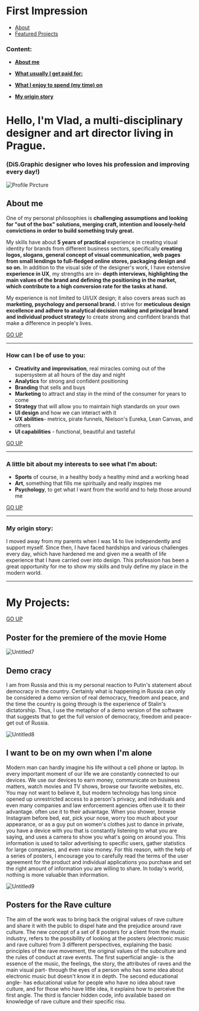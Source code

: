 # First Impression


- [About](#about)
- [Featured Projects](#featured-projects)

### Content:

- [**About me**](https://stolgeth.github.io/english-for-designers/about_me.html#about-me)

- [**What usually I get paid for:**](https://stolgeth.github.io/english-for-designers/about_me.html#what-usually-i-get-paid-for)

- [**What I enjoy to spend (my time) on**](https://stolgeth.github.io/english-for-designers/about_me.html#what-i-enjoy-to-spend-my-time-on)

- [**My origin story**](https://stolgeth.github.io/english-for-designers/about_me.html#my-origin-story)

# Hello, I'm Vlad, a multi-disciplinary designer and art director living in Prague.
### (DiS.Graphic designer who loves his profession and improving every day!)

![Profile Pircture](https://github.com/l3ivol/english-for-designers/blob/main/First%20impression/img/IMAGE%202023-12-19%2011%3A04%3A12.jpg)

## About me

One of my personal philosophies is **challenging assumptions and looking for "out of the box" solutions, merging craft, intention and loosely-held convictions in order to build something truly great.**

My skills have about **5 years of practical** experience in creating visual identity for brands from different business sectors, specifically **creating logos, slogans, general concept of visual communication, web pages from small lendings to full-fledged online stores, packaging design and so on.** In addition to the visual side of the designer's work, I have extensive **experience in UX**, my strengths are in- **depth interviews, highlighting the main values of the brand and defining the positioning in the market, which contribute to a high conversion rate for the tasks at hand.**  

My experience is not limited to UI/UX design; it also covers areas such as **marketing, psychology and personal brand.**
I strive for **meticulous design excellence and adhere to analytical decision making and principal brand and individual product strategy** to create strong and confident brands that make a difference in people's lives.

[GO UP](https://stolgeth.github.io/english-for-designers/about_me.html#return-to-navigation-page)

---

### How can I be of use to you:
- **Creativity and improvisation**, real miracles coming out of the supersystem at all hours of the day and night
- **Analytics** for strong and confident positioning
- **Branding** that sells and buys
- **Marketing** to attract and stay in the mind of the consumer for years to come
- **Strategy** that will allow you to maintain high standards on your own 
- **UI design** and how we can interact with it
- **UX abilities**- metrics, pirate funnels, Nielson's Eureka, Lean Canvas, and others
- **UI capabilities** - functional, beautiful and tasteful

[GO UP](https://stolgeth.github.io/english-for-designers/about_me.html#return-to-navigation-page)

---

### A little bit about my interests to see what I'm about: 
- **Sports** of course, in a healthy body a healthy mind and a working head 
- **Art**, something that fills me spiritually and really inspires me
- **Psychology**, to get what I want from the world and to help those around me 


[GO UP](https://stolgeth.github.io/english-for-designers/about_me.html#return-to-navigation-page)

---

### My origin story: 
I moved away from my parents when I was 14 to live independently and support myself. Since then, I have faced hardships and various challenges every day, which have hardened me and given me a wealth of life experience that I have carried over into design. This profession has been a great opportunity for me to show my skills and truly define my place in the modern world.

---

# My Projects:

[GO UP](https://stolgeth.github.io/english-for-designers/about_me.html#return-to-navigation-page)

## **Poster for the premiere of the movie Home** 

![Untitled7](https://github.com/l3ivol/english-for-designers/blob/main/First%20impression/img/FilmPosterThoughts.png)

## **Demo cracy** 
I am from Russia and this is my personal reaction to Putin's statement about democracy in the country. Certainly what is happening in Russia can only be considered a demo version of real democracy, freedom and peace, and the time the country is going through is the experience of Stalin's dictatorship. Thus, I use the metaphor of a demo version of the software that suggests that to get the full version of democracy, freedom and peace- get out of Russia.

![Untitled8](https://github.com/l3ivol/english-for-designers/blob/main/First%20impression/img/BivolDEMOfest.png)

## **I want to be on my own when I'm alone** 
Modern man can hardly imagine his life without a cell phone or laptop. In every important moment of our life we are constantly connected to our devices.
We use our devices to earn money, communicate on business matters, watch movies and TV shows, browse our favorite websites, etc.
You may not want to believe it, but modern technology has long since opened up unrestricted access
to a person's privacy, and individuals and even many companies and law enforcement agencies often use it to their advantage.
often use it to their advantage. When you shower, browse Instagram before bed, eat, pick your nose, worry too much about your appearance, or as a guy put on women's clothes just to dance in private, you have a device with you that is constantly listening to what you are saying,
and uses a camera to show you what's going on around you. This information is used to tailor advertising to specific users, gather statistics for large companies, and even raise money.
For this reason, with the help of a series of posters, I encourage you to carefully read the terms of the user agreement for the product and individual applications you purchase and set the right amount of information you are willing to share. In today's world, nothing is more valuable than information.

![Untitled9](https://github.com/l3ivol/english-for-designers/blob/main/First%20impression/img/Screenshot%202023-12-19%20at%2012.35.47.png)

## **Posters for the Rave culture** 
The aim of the work was to bring back the original values of rave culture and share it with the public to dispel hate and the prejudice around rave culture. 
The new concept of a set of 8 posters for a client from the music industry, refers to the possibility of looking at the posters (electronic music and rave culture) from 3 different perspectives, explaining the basic principles of the rave movement, the original values of the subculture and the rules of conduct at rave events.
The first superficial angle- is the essence of the music, the feelings, the story, the attributes of raves and the main visual part- through the eyes of a person who has some idea about electronic music but doesn't know it in depth. The second educational angle- has educational value for people who have no idea about rave culture, and for those who have little idea, it explains how to perceive the first angle. The third is fancier hidden code, info available based on knowledge of rave culture and their specific risu.





